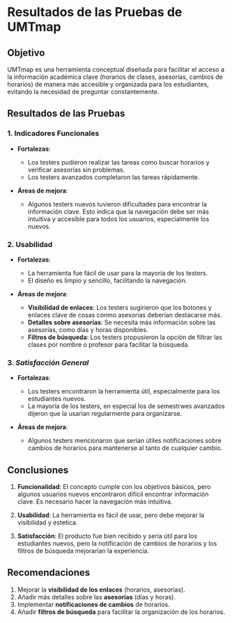 # Resultados de las Pruebas de UMTmap

## Objetivo
UMTmap es una herramienta conceptual diseñada para facilitar el acceso a la información académica clave (horarios de clases, asesorías, cambios de horarios) de manera más accesible y organizada para los estudiantes, evitando la necesidad de preguntar constantemente.

## Resultados de las Pruebas

### 1. **Indicadores Funcionales**
- **Fortalezas**:
  - Los testers pudieron realizar las tareas como buscar horarios y verificar asesorías sin problemas.
  - Los testers avanzados completaron las tareas rápidamente.

- **Áreas de mejora**:
  - Algunos testers nuevos tuvieron dificultades para encontrar la información clave. Esto indica que la navegación debe ser más intuitiva y accesible para todos los usuarios, especialmente los nuevos.

### 2. **Usabilidad**
- **Fortalezas**:
  - La herramienta fue fácil de usar para la mayoría de los testers.
  - El diseño es limpio y sencillo, facilitando la navegación.

- **Áreas de mejora**:
  - **Visibilidad de enlaces**: Los testers sugirieron que los botones y enlaces clave de cosas conmo asesorias deberían destacarse más.
  - **Detalles sobre asesorías**: Se necesita más información sobre las asesorías, como días y horas disponibles.
  - **Filtros de búsqueda**: Los testers propusieron la opción de filtrar las clases por nombre o profesor para facilitar la búsqueda.

### 3. *Satisfacción General*
- **Fortalezas**:
  - Los testers encontraron la herramienta útil, especialmente para los estudiantes nuevos.
  - La mayoría de los testers, en especial los de semestrwes avanzados dijeron que la usarían regularmente para organizarse.

- **Áreas de mejora**:
  - Algunos testers mencionaron que serían útiles notificaciones sobre cambios de horarios para mantenerse al tanto de cualquier cambio.


## Conclusiones

1. **Funcionalidad**: El concepto cumple con los objetivos básicos, pero algunos usuarios nuevos encontraron difícil encontrar información clave. Es necesario hacer la navegación más intuitiva.
   
2. **Usabilidad**: La herramienta es fácil de usar, pero debe mejorar la visibilidad y estetica.

3. **Satisfacción**: El producto fue bien recibido y sería útil para los estudiantes nuevos, pero la notificación de cambios de horarios y los filtros de búsqueda mejorarían la experiencia.

## Recomendaciones

1. Mejorar la **visibilidad de los enlaces** (horarios, asesorías).
2. Añadir más detalles sobre las **asesorías** (días y horas).
3. Implementar **notificaciones de cambios** de horarios.
4. Añadir **filtros de búsqueda** para facilitar la organización de los horarios.


